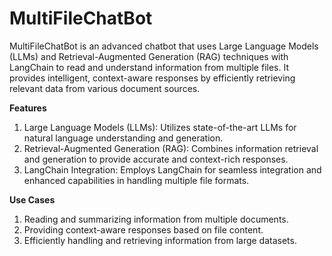 # MultiFileChatBot
MultiFileChatBot is an advanced chatbot that uses Large Language Models (LLMs) and Retrieval-Augmented Generation (RAG) techniques with LangChain to read and understand information from multiple files. It provides intelligent, context-aware responses by efficiently retrieving relevant data from various document sources.  

**Features**
1. Large Language Models (LLMs): Utilizes state-of-the-art LLMs for natural language understanding and generation.
2. Retrieval-Augmented Generation (RAG): Combines information retrieval and generation to provide accurate and context-rich responses.
3. LangChain Integration: Employs LangChain for seamless integration and enhanced capabilities in handling multiple file formats.

**Use Cases**
1. Reading and summarizing information from multiple documents.
2. Providing context-aware responses based on file content.
3. Efficiently handling and retrieving information from large datasets.

